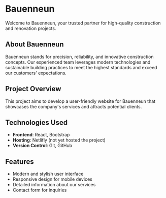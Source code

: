 # Bauenneun

Welcome to Bauenneun, your trusted partner for high-quality construction and renovation projects.

## About Bauenneun

Bauenneun stands for precision, reliability, and innovative construction concepts. Our experienced team leverages modern technologies and sustainable building practices to meet the highest standards and exceed our customers' expectations.

## Project Overview

This project aims to develop a user-friendly website for Bauenneun that showcases the company's services and attracts potential clients.

## Technologies Used

- **Frontend**: React, Bootstrap
- **Hosting**: Netlifly (not yet hosted the project)
- **Version Control**: Git, GitHub

## Features

- Modern and stylish user interface
- Responsive design for mobile devices
- Detailed information about our services
- Contact form for inquiries
